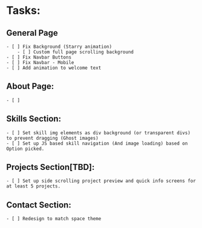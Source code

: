 # Tasks:

## General Page

    - [ ] Fix Background (Starry animation)
        - [ ] Custom full page scrolling background
    - [ ] Fix Navbar Buttons
    - [ ] Fix Navbar - Mobile
    - [ ] Add animation to welcome text

## About Page:

    - [ ]

## Skills Section:

    - [ ] Set skill img elements as div background (or transparent divs) to prevent dragging (Ghost images)
    - [ ] Set up JS based skill navigation (And image loading) based on Option picked.

## Projects Section[TBD]:

    - [ ] Set up side scrolling project preview and quick info screens for at least 5 projects.

## Contact Section:

    - [ ] Redesign to match space theme
